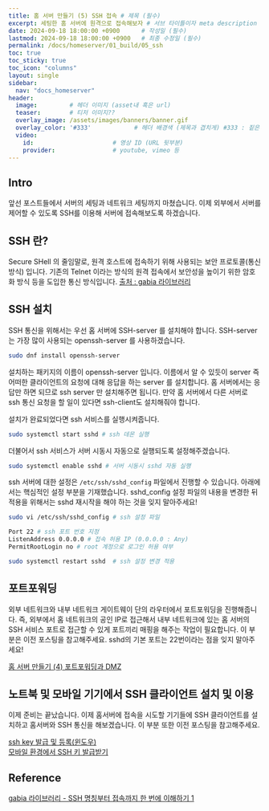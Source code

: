 ```yaml
---
title: 홈 서버 만들기 (5) SSH 접속 # 제목 (필수)
excerpt: 세팅한 홈 서버에 원격으로 접속해보자 # 서브 타이틀이자 meta description (필수)
date: 2024-09-18 18:00:00 +0900      # 작성일 (필수)
lastmod: 2024-09-18 18:00:00 +0900   # 최종 수정일 (필수)
permalink: /docs/homeserver/01_build/05_ssh
toc: true
toc_sticky: true
toc_icon: "columns"
layout: single
sidebar:
  nav: "docs_homeserver"
header: 
  image:         # 헤더 이미지 (asset내 혹은 url)
  teaser:        # 티저 이미지??
  overlay_image: /assets/images/banners/banner.gif
  overlay_color: '#333'            # 헤더 배경색 (제목과 겹치게) #333 : 짙은 회색 (필수)
  video:
    id:                      # 영상 ID (URL 뒷부분)
    provider:                # youtube, vimeo 등
---
```


<!--postNo: 20240918_001-->  

## Intro  

앞선 포스트들에서 서버의 세팅과 네트워크 세팅까지 마쳤습니다. 이제 외부에서 서버를 제어할 수 있도록 SSH를 이용해 서버에 접속해보도록 하겠습니다.  


## SSH 란?  

Secure SHell 의 줄임말로, 원격 호스트에 접속하기 위해 사용되는 보안 프로토콜(통신 방식) 입니다. 기존의 Telnet 이라는 방식의 원격 접속에서 보안성을 높이기 위한 암호화 방식 등을 도입한 통신 방식입니다. [출처 : gabia 라이브러리](https://library.gabia.com/contents/infrahosting/9002/)  

## SSH 설치  

SSH 통신을 위해서는 우선 홈 서버에 SSH-server 를 설치해야 합니다. SSH-server 는 가장 많이 사용되는 openssh-server 를 사용하겠습니다.  

```bash
sudo dnf install openssh-server
```

설치하는 패키지의 이름이 openssh-server 입니다. 이름에서 알 수 있듯이 server 즉 어떠한 클라이언트의 요청에 대해 응답을 하는 server 를 설치합니다. 홈 서버에서는 응답만 하면 되므로 ssh server 만 설치해주면 됩니다. 만약 홈 서버에서 다른 서버로 ssh 통신 요청을 할 일이 있다면 ssh-client도 설치해줘야 합니다.  

설치가 완료되었다면 ssh 서비스를 실행시켜줍니다.  

```bash
sudo systemctl start sshd # ssh 데몬 실행
```

더불어서 ssh 서비스가 서버 시동시 자동으로 실행되도록 설정해주겠습니다.  

```bash
sudo systemctl enable sshd # 서버 시동시 sshd 자동 실행
```

ssh 서버에 대한 설정은 `/etc/ssh/sshd_config` 파일에서 진행할 수 있습니다. 아래에서는 핵심적인 설정 부분을 기재했습니다. sshd_config 설정 파일의 내용을 변경한 뒤 적용을 위해서는 sshd 재시작을 해야 하는 것을 잊지 말아주세요!  

```bash
sudo vi /etc/ssh/sshd_config # ssh 설정 파일

Port 22 # ssh 포트 번호 지정
ListenAddress 0.0.0.0 # 접속 허용 IP (0.0.0.0 : Any)
PermitRootLogin no # root 계정으로 로그인 허용 여부

sudo systemctl restart sshd  # ssh 설정 변경 적용
```


## 포트포워딩  

외부 네트워크와 내부 네트워크 게이트웨이 단의 라우터에서 포트포워딩을 진행해줍니다. 즉, 외부에서 홈 네트워크의 공인 IP로 접근해서 내부 네트워크에 있는 홈 서버의 SSH 서비스 포트로 접근할 수 있게 포트끼리 매핑을 해주는 작업이 필요합니다. 이 부분은 이전 포스팅을 참고해주세요. sshd의 기본 포트는 22번이라는 점을 잊지 말아주세요!  

[홈 서버 만들기 (4) 포트포워딩과 DMZ](https://whdrns2013.github.io/infra/20240916_001_setting_homeserver_04/)  

## 노트북 및 모바일 기기에서 SSH 클라이언트 설치 및 이용  

이제 준비는 끝났습니다. 이제 홈서버에 접속을 시도할 기기들에 SSH 클라이언트를 설치하고 홈서버와 SSH 통신을 해보겠습니다. 이 부분 또한 이전 포스팅을 참고해주세요.  

[ssh key 발급 및 등록(윈도우)](https://whdrns2013.github.io/network/20240214_002_ssh_key/)  
[모바일 환경에서 SSH 키 발급받기](https://whdrns2013.github.io/network/20240915_001_mobile_ssh_key/)  


## Reference  

[gabia 라이브러리 - SSH 명칭부터 접속까지 한 번에 이해하기 1](https://library.gabia.com/contents/infrahosting/9002/)